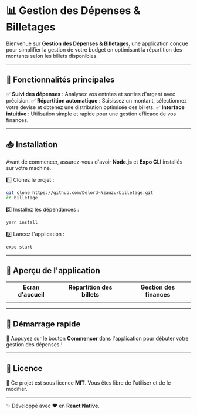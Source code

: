 # 📊 Gestion des Dépenses & Billetages

Bienvenue sur **Gestion des Dépenses & Billetages**, une application conçue pour simplifier la gestion de votre budget en optimisant la répartition des montants selon les billets disponibles.

----

## 🚀 Fonctionnalités principales

✅ **Suivi des dépenses** : Analysez vos entrées et sorties d'argent avec précision. ✅ **Répartition automatique** : Saisissez un montant, sélectionnez votre devise et obtenez une distribution optimisée des billets. ✅ **Interface intuitive** : Utilisation simple et rapide pour une gestion efficace de vos finances.

---

## 📥 Installation

Avant de commencer, assurez-vous d'avoir **Node.js** et **Expo CLI** installés sur votre machine.

1️⃣ Clonez le projet :

```sh
git clone https://github.com/Delord-Nzanzu/billetage.git
cd billetage
```

2️⃣ Installez les dépendances :

```sh
yarn install
```

3️⃣ Lancez l'application :

```sh
expo start
```

---

## 📸 Aperçu de l'application

| Écran d'accueil | Répartition des billets | Gestion des finances |
| --------------- | ----------------------- | -------------------- |
|                 |                         |                      |

---

## 🏁 Démarrage rapide

🔹 Appuyez sur le bouton **Commencer** dans l'application pour débuter votre gestion des dépenses !

---

## 📜 Licence

📌 Ce projet est sous licence **MIT**. Vous êtes libre de l'utiliser et de le modifier.

---

✨ Développé avec ❤️ en **React Native**.
